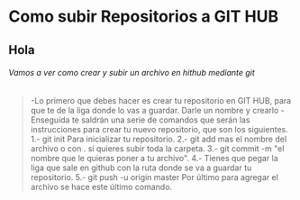 # Como subir Repositorios a GIT HUB
## Hola
###### Vamos a ver como crear y subir un archivo en hithub mediante git
>-Lo primero que debes hacer es crear tu repositorio en GIT HUB, para que te de la liga donde
>lo vas a guardar. Darle un nombre y crearlo
>-Enseguida te saldrán una serie de comandos que serán las instrucciones para crear tu nuevo repositorio, que son los siguientes.
>1.- git init  Para inicializar tu repositorio.
>2.- git add mas el nombre del archivo o con . si quieres subir toda la carpeta.
>3.- git commit -m "el nombre que le quieras poner a tu archivo".
>4.- Tienes que pegar la liga que sale en github con la ruta donde se va a guardar tu repositorio.
>5.- git push -u origin master Por último para agregar el archivo se hace este último comando.
